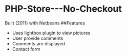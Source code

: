 # PHP-Store---No-Checkout
Built (2011) with Netbeans
##Features
* Uses lightbox plugin to view pictures
* User provide comments
* Comments are displayed
* Contact form
